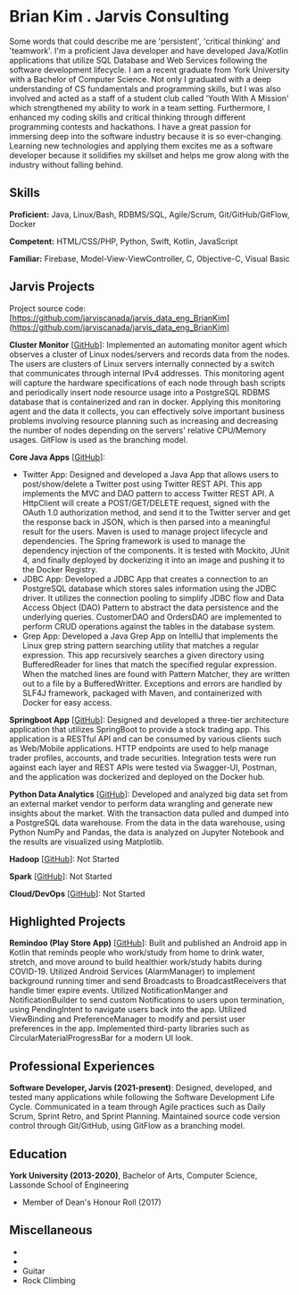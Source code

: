 # Brian Kim . Jarvis Consulting

Some words that could describe me are 'persistent', 'critical thinking' and 'teamwork'. I'm a proficient Java developer and have developed Java/Kotlin applications that utilize SQL Database and Web Services following the software development lifecycle. I am a recent graduate from York University with a Bachelor of Computer Science. Not only I graduated with a deep understanding of CS fundamentals and programming skills, but I was also involved and acted as a staff of a student club called 'Youth With A Mission' which strengthened my ability to work in a team setting. Furthermore, I enhanced my coding skills and critical thinking through different programming contests and hackathons. I have a  great passion for immersing deep into the software industry because it is so ever-changing. Learning new technologies and applying them excites me as a software developer because it solidifies my skillset and helps me grow along with the industry without falling behind.

## Skills

**Proficient:** Java, Linux/Bash, RDBMS/SQL, Agile/Scrum, Git/GitHub/GitFlow, Docker

**Competent:** HTML/CSS/PHP, Python, Swift, Kotlin, JavaScript

**Familiar:** Firebase, Model-View-ViewController, C, Objective-C, Visual Basic

## Jarvis Projects

Project source code: [https://github.com/jarviscanada/jarvis_data_eng_BrianKim](https://github.com/jarviscanada/jarvis_data_eng_BrianKim)


**Cluster Monitor** [[GitHub](https://github.com/jarviscanada/jarvis_data_eng_BrianKim/tree/master/linux_sql)]: Implemented an automating monitor agent which observes a cluster of Linux nodes/servers and records data from the nodes. The users are clusters of Linux servers internally connected by a switch that communicates through internal IPv4 addresses. This monitoring agent will capture the hardware specifications of each node through bash scripts and periodically insert node resource usage into a PostgreSQL RDBMS database that is containerized and ran in docker. Applying this monitoring agent and the data it collects, you can effectively solve important business problems involving resource planning such as increasing and decreasing the number of nodes depending on the servers' relative CPU/Memory usages. GitFlow is used as the branching model.

**Core Java Apps** [[GitHub](https://github.com/jarviscanada/jarvis_data_eng_BrianKim/tree/master/core_java)]:
      
  - Twitter App: Designed and developed a Java App that allows users to post/show/delete a Twitter post using Twitter REST API. This app implements the MVC and DAO pattern to access Twitter REST API. A HttpClient will create a POST/GET/DELETE request, signed with the OAuth 1.0 authorization method, and send it to the Twitter server and get the response back in JSON, which is then parsed into a meaningful result for the users. Maven is used to manage project lifecycle and dependencies. The Spring framework is used to manage the dependency injection of the components. It is tested with Mockito, JUnit 4, and finally deployed by dockerizing it into an image and pushing it to the Docker Registry.
  - JDBC App: Developed a JDBC App that creates a connection to an PostgreSQL database which stores sales information using the JDBC driver. It utilizes the connection pooling to simplify JDBC flow and Data Access Object (DAO) Pattern to abstract the data persistence and the underlying queries. CustomerDAO and OrdersDAO are implemented to perform CRUD operations against the tables in the database system.
  - Grep App: Developed a Java Grep App on IntelliJ that implements the Linux grep string pattern searching utility that matches a regular expression. This app recursively searches a given directory using BufferedReader for lines that match the specified regular expression. When the matched lines are found with Pattern Matcher, they are written out to a file by a BufferedWritter. Exceptions and errors are handled by SLF4J framework, packaged with Maven, and containerized with Docker for easy access.

**Springboot App** [[GitHub](https://github.com/jarviscanada/jarvis_data_eng_BrianKim/tree/master/springboot)]: Designed and developed a three-tier architecture application that utilizes SpringBoot to provide a stock trading app. This application is a RESTful API and can be consumed by various clients such as Web/Mobile applications. HTTP endpoints are used to help manage trader profiles, accounts, and trade securities. Integration tests were run against each layer and REST APIs were tested via Swagger-UI, Postman, and the application was dockerized and deployed on the Docker hub.

**Python Data Analytics** [[GitHub](https://github.com/jarviscanada/jarvis_data_eng_BrianKim/tree/master/python_data_anlytics)]: Developed and analyzed big data set from an external market vendor to perform data wrangling and generate new insights about the market. With the transaction data pulled and dumped into a PostgreSQL data warehouse. From the data in the data warehouse, using Python NumPy and Pandas, the data is analyzed on Jupyter Notebook and the results are visualized using Matplotlib.

**Hadoop** [[GitHub](https://github.com/jarviscanada/jarvis_data_eng_BrianKim/tree/master/hadoop)]: Not Started

**Spark** [[GitHub](https://github.com/jarviscanada/jarvis_data_eng_BrianKim/tree/master/spark)]: Not Started

**Cloud/DevOps** [[GitHub](https://github.com/jarviscanada/jarvis_data_eng_BrianKim/tree/master/cloud_devops)]: Not Started


## Highlighted Projects
**Remindoo (Play Store App)** [[GitHub](https://github.com/kimbrian94/Remindoo)]: Built and published an Android app in Kotlin that reminds people who work/study from home to drink water, stretch, and move around to build healthier work/study habits during COVID-19. Utilized Android Services (AlarmManager) to implement background running timer and send Broadcasts to BroadcastReceivers that handle timer expire events. Utilized NotificationManger and NotificationBuilder to send custom Notifications to users upon termination, using PendingIntent to navigate users back into the app. Utilized ViewBinding and PreferenceManager to modify and persist user preferences in the app. Implemented third-party libraries such as CircularMaterialProgressBar for a modern UI look.


## Professional Experiences

**Software Developer, Jarvis (2021-present)**: Designed, developed, and tested many applications while following the Software Development Life Cycle. Communicated in a team through Agile practices such as Daily Scrum, Sprint Retro, and Sprint Planning. Maintained source code version control through Git/GitHub, using GitFlow as a branching model. 


## Education
**York University (2013-2020)**, Bachelor of Arts, Computer Science, Lassonde School of Engineering
- Member of Dean's Honour Roll (2017)


## Miscellaneous
-  
-  
- Guitar
- Rock Climbing